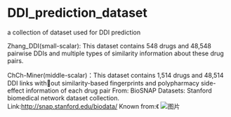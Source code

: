 # DDI_prediction_dataset
a collection of dataset used for DDI prediction

Zhang_DDI(small-scalar): This dataset contains 548 drugs and 48,548 pairwise DDIs and multiple types of similarity information about these drug pairs. 

ChCh-Miner(middle-scalar)：This dataset contains 1,514 drugs and 48,514 DDI links without similarity-based fingerprints and polypharmacy side-effect information of each drug pair
From: BioSNAP Datasets: Stanford biomedical network dataset collection.
Link:http://snap.stanford.edu/biodata/
Known from:《
![图片](https://user-images.githubusercontent.com/42024846/111784356-4bcd2500-88f6-11eb-920f-f055ca55262f.png)
